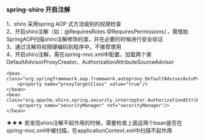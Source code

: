 ### spring-shiro 开启注解
1、shiro 采用spring AOP 式方法级别的权限检查  
2、开启shiro注解（如：@RequiresRoles @RequiresPermissions），需借助SpringAOP扫描shiro注解修饰的类，并在必要的时候进行安全验证  
3、通过注解将权限硬编码到程序中，不推荐使用  
4、开启shiro注解，需在spring-mvc.xml中配置，加载两个类 DefaultAdvisorProxyCreator、AuthorizationAttributeSourceAdvisor  
```
<bean class="org.springframework.aop.framework.autoproxy.DefaultAdvisorAutoProxyCreator">
    <property name="proxyTargetClass" value="true"/>
</bean>
<bean class="org.apache.shiro.spring.security.interceptor.AuthorizationAttributeSourceAdvisor">
    <property name="securityManager" ref="securityManager"/>
</bean>
```
★★★ 若发现shiro注解不起作用的时候，需要检查上面这两个bean是否在spring-mvc.xml中被扫描，在applicationContext.xml中扫描不起作用
